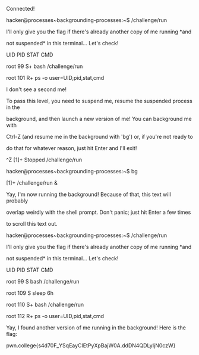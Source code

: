 Connected!

hacker@processes~backgrounding-processes:~$ /challenge/run

I'll only give you the flag if there's already another copy of me running *and

not suspended* in this terminal... Let's check!

UID          PID STAT CMD

root          99 S+   bash /challenge/run

root         101 R+   ps -o user=UID,pid,stat,cmd


I don't see a second me!

To pass this level, you need to suspend me, resume the suspended process in the

background, and then launch a new version of me! You can background me with

Ctrl-Z (and resume me in the background with 'bg') or, if you're not ready to

do that for whatever reason, just hit Enter and I'll exit!

^Z
[1]+  Stopped                 /challenge/run

hacker@processes~backgrounding-processes:~$ bg

[1]+ /challenge/run &



Yay, I'm now running the background! Because of that, this text will probably

overlap weirdly with the shell prompt. Don't panic; just hit Enter a few times

to scroll this text out.

hacker@processes~backgrounding-processes:~$ /challenge/run

I'll only give you the flag if there's already another copy of me running *and

not suspended* in this terminal... Let's check!


UID          PID STAT CMD


root          99 S    bash /challenge/run

root         109 S    sleep 6h

root         110 S+   bash /challenge/run

root         112 R+   ps -o user=UID,pid,stat,cmd

Yay, I found another version of me running in the background! Here is the flag:

pwn.college{s4d70F_YSqEayCIEtPyXpBajW0A.ddDN4QDLyIjN0czW}
